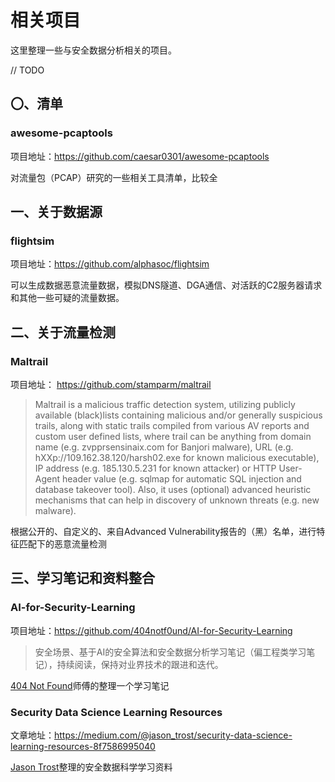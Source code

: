 # 相关项目

这里整理一些与安全数据分析相关的项目。

// TODO

## 〇、清单

### awesome-pcaptools

项目地址：https://github.com/caesar0301/awesome-pcaptools

对流量包（PCAP）研究的一些相关工具清单，比较全





## 一、关于数据源

### flightsim

项目地址：https://github.com/alphasoc/flightsim

可以生成数据恶意流量数据，模拟DNS隧道、DGA通信、对活跃的C2服务器请求和其他一些可疑的流量数据。



## 二、关于流量检测

### Maltrail

项目地址： https://github.com/stamparm/maltrail

>   Maltrail is a malicious traffic detection system, utilizing publicly available (black)lists containing malicious and/or generally suspicious trails, along with static trails compiled from various AV reports and custom user defined lists, where trail can be anything from domain name (e.g. zvpprsensinaix.com for Banjori malware), URL (e.g. hXXp://109.162.38.120/harsh02.exe for known malicious executable), IP address (e.g. 185.130.5.231 for known attacker) or HTTP User-Agent header value (e.g. sqlmap for automatic SQL injection and database takeover tool). Also, it uses (optional) advanced heuristic mechanisms that can help in discovery of unknown threats (e.g. new malware).

根据公开的、自定义的、来自Advanced Vulnerability报告的（黑）名单，进行特征匹配下的恶意流量检测



## 三、学习笔记和资料整合

### AI-for-Security-Learning

项目地址：https://github.com/404notf0und/AI-for-Security-Learning

>   安全场景、基于AI的安全算法和安全数据分析学习笔记（偏工程类学习笔记），持续阅读，保持对业界技术的跟进和迭代。

[404 Not Found](https://4o4notfound.org/)师傅的整理一个学习笔记



### Security Data Science Learning Resources

文章地址：https://medium.com/@jason_trost/security-data-science-learning-resources-8f7586995040

[Jason Trost](http://www.covert.io/)整理的安全数据科学学习资料

